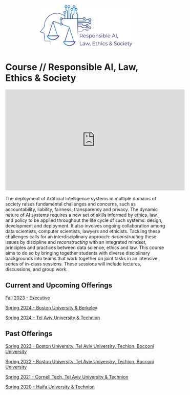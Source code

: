 <div style="text-align: center;">
    <img src="assets/logo.png" alt="Responsible AI, Law, Ethics & Society Logo" style="width:300px;">
</div>

# Course // Responsible AI, Law, Ethics & Society

<iframe width="560" height="315" src="https://www.youtube-nocookie.com/embed/DQ8wYGP_5so" title="YouTube video player" frameborder="0" allow="accelerometer; autoplay; clipboard-write; encrypted-media; gyroscope; picture-in-picture" allowfullscreen></iframe>

The deployment of Artificial Intelligence systems in multiple domains of society raises fundamental challenges and concerns, such as accountability, liability, fairness, transparency and privacy. The dynamic nature of AI systems requires a new set of skills informed by ethics, law, and policy to be applied throughout the life cycle of such systems: design, development and deployment. It also involves ongoing collaboration among data scientists, computer scientists, lawyers and ethicists. Tackling these challenges calls for an interdisciplinary approach: *deconstructing* these issues by discipline and *reconstructing* with an integrated mindset, principles and practices between data science, ethics and law. This course aims to do so by bringing together students with diverse disciplinary backgrounds into teams that work together on joint tasks in an intensive series of in-class sessions. These sessions will include lectures, discussions, and group work. 

## Current and Upcoming Offerings

[Fall 2023 - Executive](2023-fall.md)

[Spring 2024 - Boston University & Berkeley](2024-spring-bu-berkeley.md)

[Spring 2024 - Tel Aviv University & Technion](2024-spring-tau-technion.md)

## Past Offerings

[Spring 2023 - Boston University, Tel Aviv Universiry, Techion, Bocconi University](2023-spring.md)

[Spring 2022 - Boston University, Tel Aviv Universiry, Techion, Bocconi University](2022-spring.md)

[Spring 2021 - Cornell Tech, Tel Aviv University & Technion](2021-spring.md)

[Spring 2020 - Haifa University & Technion](2020-spring.md)